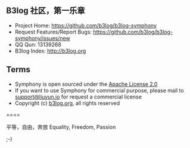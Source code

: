 ## B3log 社区，第一乐章

* Project Home: https://github.com/b3log/b3log-symphony
* Request Features/Report Bugs: https://github.com/b3log/b3log-symphony/issues/new
* QQ Qun: 13139268
* B3log Index: http://b3log.org

## Terms

* Symphony is open sourced under the [Apache License 2.0](https://github.com/b3log/b3log-symphony/blob/master/LICENSE)
* If you want to use Symphony for commercial purpose, please mail to support@liuyun.io for request a commercial license
* Copyright (c) [b3log.org](http://b3log.org), all rights reserved

====

平等，自由，奔放
Equality, Freedom, Passion

;-)
